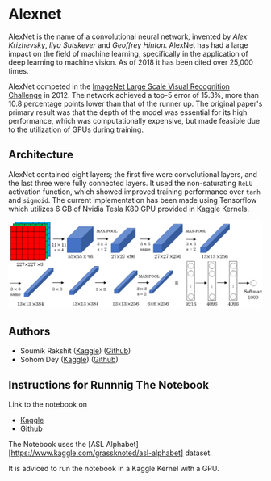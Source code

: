 # Alexnet
AlexNet is the name of a convolutional neural network, invented by *Alex Krizhevsky*, *Ilya Sutskever* and *Geoffrey Hinton*. AlexNet has had a large impact on the field of machine learning, specifically in the application of deep learning to machine vision. As of 2018 it has been cited over 25,000 times.

AlexNet competed in the [ImageNet Large Scale Visual Recognition Challenge](https://en.wikipedia.org/wiki/ImageNet#ImageNet_Challenge) in 2012. The network achieved a top-5 error of 15.3%, more than 10.8 percentage points lower than that of the runner up. The original paper's primary result was that the depth of the model was essential for its high performance, which was computationally expensive, but made feasible due to the utilization of GPUs during training.

## Architecture
AlexNet contained eight layers; the first five were convolutional layers, and the last three were fully connected layers. It used the non-saturating `ReLU` activation function, which showed improved training performance over `tanh` and `sigmoid`.
The current implementation has been made using Tensorflow which utilizes 6 GB of Nvidia Tesla K80 GPU provided in Kaggle Kernels.

![Alexnet Architecture](https://github.com/Koderunners/Convolutional-Neural-Networks/blob/master/Images/Alexnet.png)

## Authors
* Soumik Rakshit ([Kaggle](https://www.kaggle.com/soumikrakshit)) ([Github](https://github.com/soumik12345))
* Sohom Dey ([Kaggle](https://www.kaggle.com/sohom17d)) ([Github](https://github.com/sohom17d))

## Instructions for Runnnig The Notebook
Link to the notebook on
* [Kaggle](https://www.kaggle.com/soumikrakshit/asl-translation-using-alexnet)
* [Github](https://github.com/Koderunners/Convolutional-Neural-Networks/blob/master/Alexnet/kernel.ipynb)

The Notebook uses the [ASL Alphabet][https://www.kaggle.com/grassknoted/asl-alphabet] dataset.

It is adviced to run the notebook in a Kaggle Kernel with a GPU.
